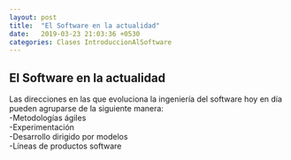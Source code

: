 ```yaml
---
layout: post
title:  "El Software en la actualidad"
date:   2019-03-23 21:03:36 +0530
categories: Clases IntroduccionAlSoftware
---
```

<h2>El Software en la actualidad</h2>
<p>Las direcciones en las que evoluciona la ingeniería del software hoy en día pueden agruparse de la siguiente manera:<br>
-Metodologías ágiles<br>
-Experimentación<br>
-Desarrollo dirigido por modelos<br>
-Líneas de productos software</p>
